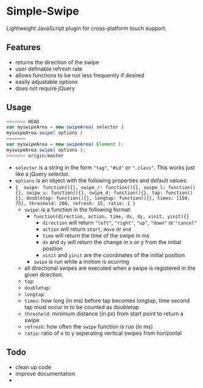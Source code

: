 # Simple-Swipe
Lightweight JavaScript plugin for cross-platform touch support.

## Features
 - returns the direction of the swipe
 - user definable refresh rate 
  - allows functions to be run less frequently if desired
 - easily adjustable options
 - does not require jQuery

## Usage

```JavaScript
<<<<<<< HEAD
var myswipeArea = new swipeArea( selector )
myswipeArea.swipe( options )
=======
var myswipeArea = new swipeArea( Element );
myswipeArea.swipe( options );
>>>>>>> origin/master
```  
 - `selector` is a string in the form `"tag"`, `"#id"` or `".class"`. This works just like a jQuery selector.
 - `options` is an object with the following properties and default values:
  - `{  swipe: function(){},
	swipe_r: function(){},
	swipe_l: function(){},
	swipw_u: function(){},
	swipe_d: function(){},
	tap: function(){},
	doubletap: function(){},
	longtap: function(){},
	times: [150, 75],
	threshold: 200,
	refresh: 15,
	ratio: 1
        }`
    - `swipe`: is a function in the following format:
        - `function(direction, action, time, dx, dy, xinit, yinit){}`
            - `direction` will return `"left"`, `"right"`, `"up"`, `"down"` or `"cancel"`
            - `action` will return `start`, `move` or `end`
            - `time` will return the time of the swipe in ms
            - `dx` and `dy` will return the change in x or y from the initial position
            - `xinit` and `yinit` are the coordinates of the initial position
        - `swipe` is run while a motion is ocurring
    - all directional swipes are executed when a swipe is registered in the given direction.
    - `tap`: 
    - `doubletap`:
    - `longtap`: 
    - `times`: how long (in ms) before tap becomes longtap, time second tap must occur in to be counted as doubletap
    - `threshold`: minimum distance (in px) from start point to return a swipe
    - `refresh`: how often the `swipe` function is run (in ms)
    - `ratio`: ratio of x to y seperating vertical swipes from horizontal


## Todo
 - clean up code
 - improve documentation
 - 
